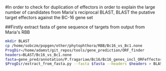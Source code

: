 #In order to check for duplication of effectors in order to explain the large number of candidates from Maria's reciprocal BLAST, BLAST the putative target effectors against the BC-16 gene set

##Firstly extract fasta of gene sequence of targets from output from Maria's RBB

```bash
mkdir BLAST
cp /home/sobczm/popgen/other/phytophthora/RBB/Bc16_vs_Bc1.none
ProgDir=/home/adamst/git_repos/tools/gene_prediction/ORF_finder
headers=BLAST/Bc16_vs_Bc1.none
fasta=gene_pred/annotation/P.fragariae/Bc16/Bc16_genes_incl_ORFeffectors.gene.fasta
$ProgDir/extract_from_fasta.py --fasta $fasta --headers $headers > BLAST/putative_targets.fa
```

